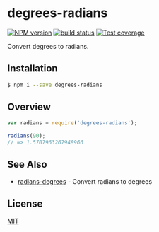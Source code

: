 # degrees-radians
[![NPM version][npm-image]][npm-url]
[![build status][travis-image]][travis-url]
[![Test coverage][coveralls-image]][coveralls-url]

Convert degrees to radians.

## Installation
```bash
$ npm i --save degrees-radians
```
## Overview
```js
var radians = require('degrees-radians');

radians(90);
// => 1.5707963267948966
```

## See Also
- [radians-degrees](https://github.com/arthurvr/radians-degrees) - Convert
  radians to degrees

## License
[MIT](https://tldrlegal.com/license/mit-license)

[npm-image]: https://img.shields.io/npm/v/degrees-radians.svg?style=flat-square
[npm-url]: https://npmjs.org/package/degrees-radians
[travis-image]: https://img.shields.io/travis/yoshuawuyts/degrees-radians.svg?style=flat-square
[travis-url]: https://travis-ci.org/yoshuawuyts/degrees-radians
[coveralls-image]: https://img.shields.io/coveralls/yoshuawuyts/degrees-radians.svg?style=flat-square
[coveralls-url]: https://coveralls.io/r/yoshuawuyts/degrees-radians?branch=master
